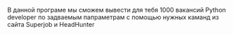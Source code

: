 В данной програме мы сможем вывести для тебя 1000 вакансий Python developer
по задваемым папраметрам с помощью нужных каманд из сайта Superjob и HeadHunter
